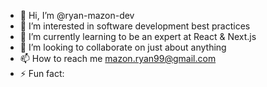 - 👋 Hi, I’m @ryan-mazon-dev
- 👀 I’m interested in software development best practices
- 🌱 I’m currently learning to be an expert at React & Next.js
- 💞️ I’m looking to collaborate on just about anything
- 📫 How to reach me mazon.ryan99@gmail.com
- ⚡ Fun fact: 

<!---
ryan-mazon-dev/ryan-mazon-dev is a ✨ special ✨ repository because its `README.md` (this file) appears on your GitHub profile.
You can click the Preview link to take a look at your changes.
--->
